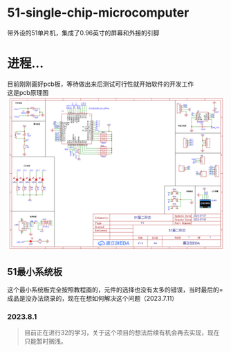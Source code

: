 # 51-single-chip-microcomputer
带外设的51单片机，集成了0.96英寸的屏幕和外接的引脚
# 进程...
目前刚刚画好pcb板，等待做出来后测试可行性就开始软件的开发工作  
这是pcb原理图  
![image](https://github.com/aggumax/51-single-chip-microcomputer/blob/main/%E5%9B%BE%E7%89%87/SCH_51%E7%AC%AC%E4%BA%8C%E5%BD%A2%E6%80%81_1-P1_2023-07-12.png)






## 51最小系统板
这个最小系统板完全按照教程画的，元件的选择也没有太多的错误，当时最后的=成品是没办法烧录的，现在在想如何解决这个问题（2023.7.11）
  
### 2023.8.1
> 目前正在进行32的学习，关于这个项目的想法后续有机会再去实现，现在只能暂时搁浅。
